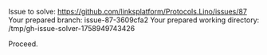 Issue to solve: https://github.com/linksplatform/Protocols.Lino/issues/87
Your prepared branch: issue-87-3609cfa2
Your prepared working directory: /tmp/gh-issue-solver-1758949743426

Proceed.